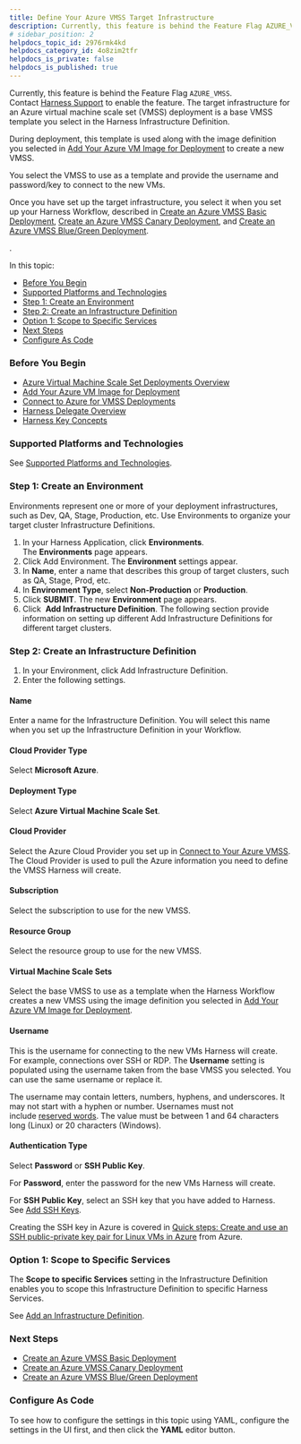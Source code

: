 ```yaml
---
title: Define Your Azure VMSS Target Infrastructure
description: Currently, this feature is behind the Feature Flag AZURE_VMSS. Contact Harness Support to enable the feature.. The target infrastructure for an Azure virtual machine scale set (VMSS) deployment is a…
# sidebar_position: 2
helpdocs_topic_id: 2976rmk4kd
helpdocs_category_id: 4o8zim2tfr
helpdocs_is_private: false
helpdocs_is_published: true
---
```


Currently, this feature is behind the Feature Flag `AZURE_VMSS`. Contact [Harness Support](https://mail.google.com/mail/?view=cm&fs=1&tf=1&to=support@harness.io) to enable the feature. The target infrastructure for an Azure virtual machine scale set (VMSS) deployment is a base VMSS template you select in the Harness Infrastructure Definition.

During deployment, this template is used along with the image definition you selected in [Add Your Azure VM Image for Deployment](/article/c43hmoj6ic-add-your-azure-vm-image-for-deployment) to create a new VMSS.

You select the VMSS to use as a template and provide the username and password/key to connect to the new VMs.

Once you have set up the target infrastructure, you select it when you set up your Harness Workflow, described in [Create an Azure VMSS Basic Deployment](/article/74htogyjad-create-an-azure-vmss-basic-deployment), [Create an Azure VMSS Canary Deployment](/article/ebq6gwgs5r-create-an-azure-vmss-canary-deployment), and [Create an Azure VMSS Blue/Green Deployment](/article/9op1u6dgks-create-an-azure-vmss-blue-green-deployment).

.

In this topic:

* [Before You Begin](#before_you_begin)
* [Supported Platforms and Technologies](#undefined)
* [Step 1: Create an Environment](#undefined)
* [Step 2: Create an Infrastructure Definition](#step_2_create_an_infrastructure_definition)
* [Option 1: Scope to Specific Services](#option_1_scope_to_specific_services)
* [Next Steps](#next_steps)
* [Configure As Code](#configure_as_code)

### Before You Begin

* [Azure Virtual Machine Scale Set Deployments Overview](/article/1h0723zsvm-azure-virtual-machine-scale-set-deployments)
* [Add Your Azure VM Image for Deployment](/article/c43hmoj6ic-add-your-azure-vm-image-for-deployment)
* [Connect to Azure for VMSS Deployments](/article/d5hob1zuip-connect-to-your-azure-vmss)
* [Harness Delegate Overview](/article/h9tkwmkrm7-delegate-installation)
* [Harness Key Concepts](/article/4o7oqwih6h-harness-key-concepts)

### Supported Platforms and Technologies

See [Supported Platforms and Technologies](/article/220d0ojx5y-supported-platforms).

### Step 1: Create an Environment

Environments represent one or more of your deployment infrastructures, such as Dev, QA, Stage, Production, etc. Use Environments to organize your target cluster Infrastructure Definitions.

1. In your Harness Application, click **Environments**. The **Environments** page appears.
2. Click Add Environment. The **Environment** settings appear.
3. In **Name**, enter a name that describes this group of target clusters, such as QA, Stage, Prod, etc.
4. In **Environment Type**, select **Non-Production** or **Production**.
5. Click **SUBMIT**. The new **Environment** page appears.
6. Click  **Add Infrastructure Definition**. The following section provide information on setting up different Add Infrastructure Definitions for different target clusters.

### Step 2: Create an Infrastructure Definition

1. In your Environment, click Add Infrastructure Definition.
2. Enter the following settings.

#### Name

Enter a name for the Infrastructure Definition. You will select this name when you set up the Infrastructure Definition in your Workflow.

#### Cloud Provider Type

Select **Microsoft Azure**.

#### Deployment Type

Select **Azure Virtual Machine Scale Set**.

#### Cloud Provider

Select the Azure Cloud Provider you set up in [Connect to Your Azure VMSS](/article/d5hob1zuip-connect-to-your-azure-vmss). The Cloud Provider is used to pull the Azure information you need to define the VMSS Harness will create.

#### Subscription

Select the subscription to use for the new VMSS.

#### Resource Group

Select the resource group to use for the new VMSS.

#### Virtual Machine Scale Sets

Select the base VMSS to use as a template when the Harness Workflow creates a new VMSS using the image definition you selected in [Add Your Azure VM Image for Deployment](/article/c43hmoj6ic-add-your-azure-vm-image-for-deployment).

#### Username

This is the username for connecting to the new VMs Harness will create. For example, connections over SSH or RDP. The **Username** setting is populated using the username taken from the base VMSS you selected. You can use the same username or replace it.

The username may contain letters, numbers, hyphens, and underscores. It may not start with a hyphen or number. Usernames must not include [reserved words](https://docs.microsoft.com/en-us/rest/api/compute/virtualmachines/createorupdate#osprofile). The value must be between 1 and 64 characters long (Linux) or 20 characters (Windows).

#### Authentication Type

Select **Password** or **SSH Public Key**.

For **Password**, enter the password for the new VMs Harness will create.

For **SSH Public Key**, select an SSH key that you have added to Harness. See [Add SSH Keys](/article/gsp4s7abgc-add-ssh-keys).

Creating the SSH key in Azure is covered in [Quick steps: Create and use an SSH public-private key pair for Linux VMs in Azure](https://docs.microsoft.com/en-us/azure/virtual-machines/linux/mac-create-ssh-keys) from Azure.

### Option 1: Scope to Specific Services

The **Scope to specific Services** setting in the Infrastructure Definition enables you to scope this Infrastructure Definition to specific Harness Services.

See [Add an Infrastructure Definition](/article/v3l3wqovbe-infrastructure-definitions).

### Next Steps

* [Create an Azure VMSS Basic Deployment](/article/74htogyjad-create-an-azure-vmss-basic-deployment)
* [Create an Azure VMSS Canary Deployment](/article/ebq6gwgs5r-create-an-azure-vmss-canary-deployment)
* [Create an Azure VMSS Blue/Green Deployment](/article/9op1u6dgks-create-an-azure-vmss-blue-green-deployment)

### Configure As Code

To see how to configure the settings in this topic using YAML, configure the settings in the UI first, and then click the **YAML** editor button.

